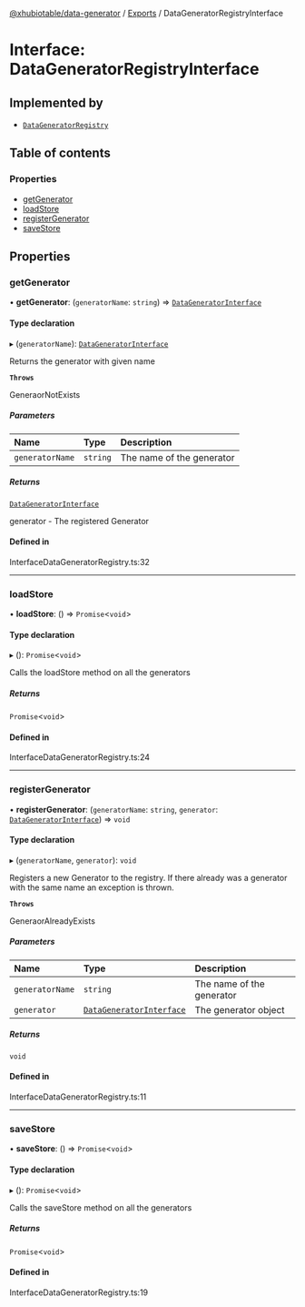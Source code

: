 [@xhubiotable/data-generator](../README.md) / [Exports](../modules.md) / DataGeneratorRegistryInterface

# Interface: DataGeneratorRegistryInterface

## Implemented by

- [`DataGeneratorRegistry`](../classes/DataGeneratorRegistry.md)

## Table of contents

### Properties

- [getGenerator](DataGeneratorRegistryInterface.md#getgenerator)
- [loadStore](DataGeneratorRegistryInterface.md#loadstore)
- [registerGenerator](DataGeneratorRegistryInterface.md#registergenerator)
- [saveStore](DataGeneratorRegistryInterface.md#savestore)

## Properties

### getGenerator

• **getGenerator**: (`generatorName`: `string`) => [`DataGeneratorInterface`](DataGeneratorInterface.md)

#### Type declaration

▸ (`generatorName`): [`DataGeneratorInterface`](DataGeneratorInterface.md)

Returns the generator with given name

**`Throws`**

GeneraorNotExists

##### Parameters

| Name | Type | Description |
| :------ | :------ | :------ |
| `generatorName` | `string` | The name of the generator |

##### Returns

[`DataGeneratorInterface`](DataGeneratorInterface.md)

generator - The registered Generator

#### Defined in

InterfaceDataGeneratorRegistry.ts:32

___

### loadStore

• **loadStore**: () => `Promise`<`void`\>

#### Type declaration

▸ (): `Promise`<`void`\>

Calls the loadStore method on all the generators

##### Returns

`Promise`<`void`\>

#### Defined in

InterfaceDataGeneratorRegistry.ts:24

___

### registerGenerator

• **registerGenerator**: (`generatorName`: `string`, `generator`: [`DataGeneratorInterface`](DataGeneratorInterface.md)) => `void`

#### Type declaration

▸ (`generatorName`, `generator`): `void`

Registers a new Generator to the registry. If there already was a generator with the same name
an exception is thrown.

**`Throws`**

GeneraorAlreadyExists

##### Parameters

| Name | Type | Description |
| :------ | :------ | :------ |
| `generatorName` | `string` | The name of the generator |
| `generator` | [`DataGeneratorInterface`](DataGeneratorInterface.md) | The generator object |

##### Returns

`void`

#### Defined in

InterfaceDataGeneratorRegistry.ts:11

___

### saveStore

• **saveStore**: () => `Promise`<`void`\>

#### Type declaration

▸ (): `Promise`<`void`\>

Calls the saveStore method on all the generators

##### Returns

`Promise`<`void`\>

#### Defined in

InterfaceDataGeneratorRegistry.ts:19
